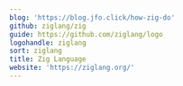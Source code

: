 ```yaml
---
blog: 'https://blog.jfo.click/how-zig-do'
github: ziglang/zig
guide: https://github.com/ziglang/logo
logohandle: ziglang
sort: ziglang
title: Zig Language
website: 'https://ziglang.org/'
---
```


